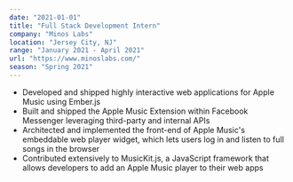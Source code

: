 ```yaml
---
date: "2021-01-01"
title: "Full Stack Development Intern"
company: "Minos Labs"
location: "Jersey City, NJ"
range: "January 2021 - April 2021"
url: "https://www.minoslabs.com/"
season: "Spring 2021"
---
```


- Developed and shipped highly interactive web applications for Apple Music using Ember.js
- Built and shipped the Apple Music Extension within Facebook Messenger leveraging third-party and internal APIs
- Architected and implemented the front-end of Apple Music's embeddable web player widget, which lets users log in and listen to full songs in the browser
- Contributed extensively to MusicKit.js, a JavaScript framework that allows developers to add an Apple Music player to their web apps
